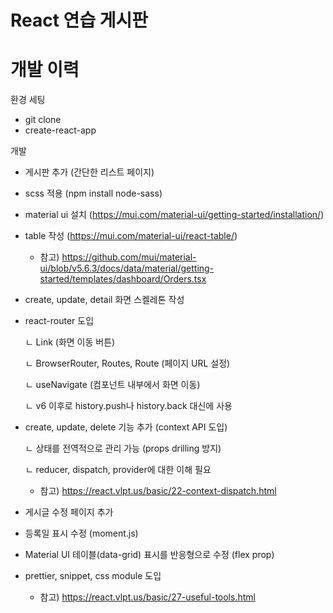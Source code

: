 # React 연습 게시판

# 개발 이력

환경 세팅
- git clone
- create-react-app

개발
- 게시판 추가 (간단한 리스트 페이지)

- scss 적용 (npm install node-sass)

- material ui 설치 (https://mui.com/material-ui/getting-started/installation/)

- table 작성 (https://mui.com/material-ui/react-table/)
  
  - 참고) https://github.com/mui/material-ui/blob/v5.6.3/docs/data/material/getting-started/templates/dashboard/Orders.tsx

- create, update, detail 화면 스켈레톤 작성

- react-router 도입

  ㄴ Link (화면 이동 버튼)
  
  ㄴ BrowserRouter, Routes, Route (페이지 URL 설정)
  
  ㄴ useNavigate (컴포넌트 내부에서 화면 이동)
  
    ㄴ v6 이후로 history.push나 history.back 대신에 사용

- create, update, delete 기능 추가 (context API 도입)

  ㄴ 상태를 전역적으로 관리 가능 (props drilling 방지)

  ㄴ reducer, dispatch, provider에 대한 이해 필요
  
  - 참고) https://react.vlpt.us/basic/22-context-dispatch.html

- 게시글 수정 페이지 추가

- 등록일 표시 수정 (moment.js)

- Material UI 테이블(data-grid) 표시를 반응형으로 수정 (flex prop)

- prettier, snippet, css module 도입

    - 참고) https://react.vlpt.us/basic/27-useful-tools.html

